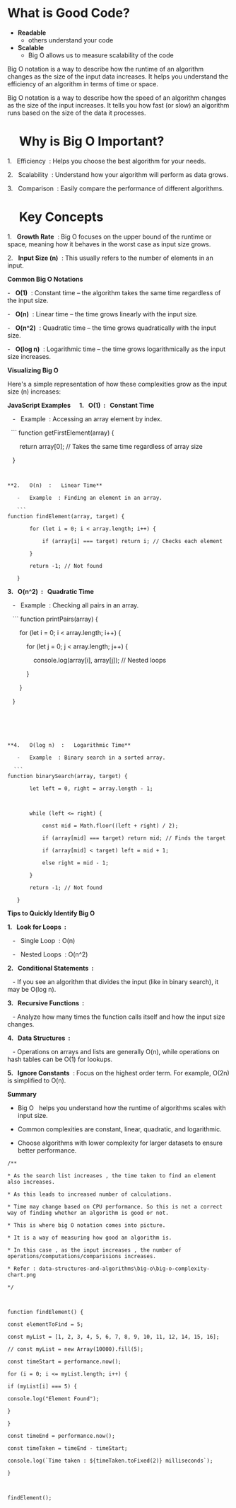 

# What is Good Code?

- **Readable**
	- others understand your code
- **Scalable**
	- Big O allows us to measure scalability of the code

  
Big O notation is a way to describe how the runtime of an algorithm changes as the size of the input data increases. It helps you understand the efficiency of an algorithm in terms of time or space.

Big O notation is a way to describe how the speed of an algorithm changes as the size of the input increases. It tells you how fast (or slow) an algorithm runs based on the size of the data it processes.


#     Why is Big O Important?


1.   Efficiency  : Helps you choose the best algorithm for your needs.

2.   Scalability  : Understand how your algorithm will perform as data grows.

3.   Comparison  : Easily compare the performance of different algorithms.

  

#     Key Concepts


1.   **Growth Rate**  : Big O focuses on the upper bound of the runtime or space, meaning how it behaves in the worst case as input size grows.

2.   **Input Size (n)**  : This usually refers to the number of elements in an input.


**Common Big O Notations**


-   **O(1)**  : Constant time – the algorithm takes the same time regardless of the input size.

-   **O(n)**  : Linear time – the time grows linearly with the input size.

-   **O(n^2)**  : Quadratic time – the time grows quadratically with the input size.

-   **O(log n)**  : Logarithmic time – the time grows logarithmically as the input size increases.

  
**Visualizing Big O**

  

Here's a simple representation of how these complexities grow as the input size (n) increases:

<!-- data-structures-and-algorithms\big-o\big-o-notation.png -->
  

**JavaScript Examples**
    
**1.   O(1)  :   Constant Time** 

   -   Example  : Accessing an array element by index.


  ```
 function getFirstElement(array) {

       return array[0]; // Takes the same time regardless of array size

   }
```

  
**2.   O(n)  :   Linear Time** 

   -   Example  : Finding an element in an array.

   ```
function findElement(array, target) {

       for (let i = 0; i < array.length; i++) {

           if (array[i] === target) return i; // Checks each element

       }

       return -1; // Not found

   }
```
  

**3.   O(n^2)  :   Quadratic Time** 

   -   Example  : Checking all pairs in an array.

   ```
function printPairs(array) {

       for (let i = 0; i < array.length; i++) {

           for (let j = 0; j < array.length; j++) {

               console.log(array[i], array[j]); // Nested loops

           }

       }

   }
```

  

  

**4.   O(log n)  :   Logarithmic Time** 

   -   Example  : Binary search in a sorted array.

  ```
function binarySearch(array, target) {

       let left = 0, right = array.length - 1;

  

       while (left <= right) {

           const mid = Math.floor((left + right) / 2);

           if (array[mid] === target) return mid; // Finds the target

           if (array[mid] < target) left = mid + 1;

           else right = mid - 1;

       }

       return -1; // Not found

   }
```
  

  

 **Tips to Quickly Identify Big O**

**1.   Look for Loops  :**

   -   Single Loop  : O(n)

   -   Nested Loops  : O(n^2)


**2.   Conditional Statements  :**

   - If you see an algorithm that divides the input (like in binary search), it may be O(log n).

**3.   Recursive Functions  :**

   - Analyze how many times the function calls itself and how the input size changes.


**4.   Data Structures  :**

   - Operations on arrays and lists are generally O(n), while operations on hash tables can be O(1) for lookups.

  

**5.   Ignore Constants**  : Focus on the highest order term. For example, O(2n) is simplified to O(n).


**Summary**

- Big O   helps you understand how the runtime of algorithms scales with input size.
    
- Common complexities are constant, linear, quadratic, and logarithmic.
    
- Choose algorithms with lower complexity for larger datasets to ensure better performance.
    

```
/**

* As the search list increases , the time taken to find an element also increases.

* As this leads to increased number of calculations.

* Time may change based on CPU performance. So this is not a correct way of finding whether an algorithm is good or not.

* This is where big O notation comes into picture.

* It is a way of measuring how good an algorithm is.

* In this case , as the input increases , the number of operations/computations/comparisions increases.

* Refer : data-structures-and-algorithms\big-o\big-o-complexity-chart.png

*/

  

function findElement() {

const elementToFind = 5;

const myList = [1, 2, 3, 4, 5, 6, 7, 8, 9, 10, 11, 12, 14, 15, 16];

// const myList = new Array(10000).fill(5);

const timeStart = performance.now();

for (i = 0; i <= myList.length; i++) {

if (myList[i] === 5) {

console.log("Element Found");

}

}

const timeEnd = performance.now();

const timeTaken = timeEnd - timeStart;

console.log(`Time taken : ${timeTaken.toFixed(2)} milliseconds`);

}

  

findElement();
```
  

